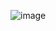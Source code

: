 ![image](https://github.com/Akansha2401/ARKTravels/assets/156883845/bcece60a-a138-4bb4-aade-b4ab387ba740)
